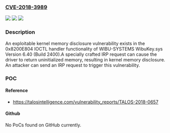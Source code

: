 ### [CVE-2018-3989](https://cve.mitre.org/cgi-bin/cvename.cgi?name=CVE-2018-3989)
![](https://img.shields.io/static/v1?label=Product&message=n%2Fa&color=blue)
![](https://img.shields.io/static/v1?label=Version&message=n%2Fa&color=blue)
![](https://img.shields.io/static/v1?label=Vulnerability&message=n%2Fa&color=brighgreen)

### Description

An exploitable kernel memory disclosure vulnerability exists in the 0x8200E804 IOCTL handler functionality of WIBU-SYSTEMS WibuKey.sys Version 6.40 (Build 2400).A specially crafted IRP request can cause the driver to return uninitialized memory, resulting in kernel memory disclosure. An attacker can send an IRP request to trigger this vulnerability.

### POC

#### Reference
- https://talosintelligence.com/vulnerability_reports/TALOS-2018-0657

#### Github
No PoCs found on GitHub currently.

